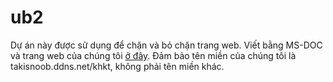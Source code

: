 # ub2
Dự án này được sử dụng để chặn và bỏ chặn trang web. Viết bằng MS-DOC và trang web của chúng tôi [ở đây](https://takisnoob.ddns.net/khkt/).
Đảm bảo tên miền của chúng tôi là takisnoob.ddns.net/khkt, không phải tên miền khác.
